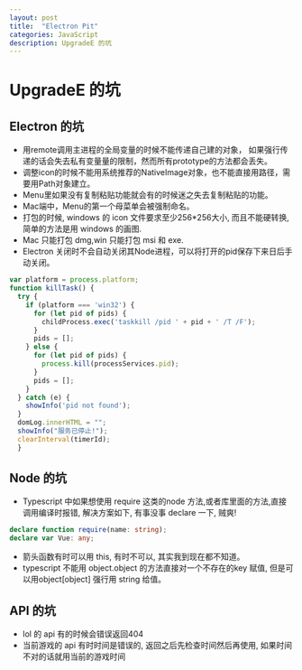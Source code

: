 ```yaml
---
layout: post
title:  "Electron Pit"
categories: JavaScript
description: UpgradeE 的坑
---
```


# UpgradeE 的坑

## Electron 的坑

-   用remote调用主进程的全局变量的时候不能传递自己建的对象， 如果强行传递的话会失去私有变量量的限制，然而所有prototype的方法都会丢失。
-   调整icon的时候不能用系统推荐的NativeImage对象，也不能直接用路径，需要用Path对象建立。
-   Menu里如果没有复制粘贴功能就会有的时候迷之失去复制粘贴的功能。
-   Mac端中，Menu的第一个母菜单会被强制命名。
-   打包的时候, windows 的 icon 文件要求至少256\*256大小, 而且不能硬转换, 简单的方法是用 windows 的画图.
-   Mac 只能打包 dmg,win 只能打包 msi 和 exe.
-   Electron 关闭时不会自动关闭其Node进程，可以将打开的pid保存下来日后手动关闭。

```javascript
var platform = process.platform;
function killTask() {
  try {
    if (platform === 'win32') {
      for (let pid of pids) {
        childProcess.exec('taskkill /pid ' + pid + ' /T /F');
      }
      pids = [];
    } else {
      for (let pid of pids) {
        process.kill(processServices.pid);
      }
      pids = [];
    }
  } catch (e) {
    showInfo('pid not found');
  }
  domLog.innerHTML = "";
  showInfo("服务已停止!");
  clearInterval(timerId);
  }
```

## Node 的坑

-   Typescript 中如果想使用 require 这类的node 方法,或者库里面的方法,直接调用编译时报错, 解决方案如下, 有事没事 declare 一下, 贼爽!

```typescript
declare function require(name: string);
declare var Vue: any;
```

-   箭头函数有时可以用 this, 有时不可以, 其实我到现在都不知道。
-   typescript 不能用 object.object 的方法直接对一个不存在的key 赋值, 但是可以用object[object] 强行用 string 给值。

## API 的坑

-   lol 的 api 有的时候会错误返回404
-   当前游戏的 api 有时时间是错误的, 返回之后先检查时间然后再使用, 如果时间不对的话就用当前的游戏时间
